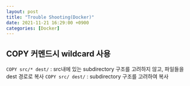```yaml
---
layout: post
title: "Trouble Shooting(Docker)"
date: 2021-11-21 16:29:00 +0900
categories: [Docker]
---
```


## COPY 커멘드시 wildcard 사용
`COPY src/* dest/` : src내에 있는 subdirectory 구조를 고려하지 않고, 파일들을 dest 경로로 복사
`COPY src/ dest/` : subdirectory 구조를 고려하여 복사